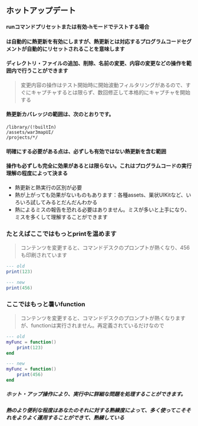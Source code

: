 ## ホットアップデート

#### runコマンドプリセットまたは有効-hモードでテストする場合

#### は自動的に熱更新を有効にしますが、熱更新とは対応するプログラムコードセグメントが自動的にリセットされることを意味します

#### ディレクトリ・ファイルの追加、削除、名前の変更、内容の変更などの操作を範囲内で行うことができます

> 変更内容の操作はテスト開始時に開始波動フィルタリングがあるので、すぐにキャプチャするとは限らず、数回修正して本格的にキャプチャを開始する

#### 熱更新カバレッジの範囲は、次のとおりです。

```text
/library/(!builtIn)
/assets/war3mapUI/
/projects/*/
```

#### 明確にする必要がある点は、必ずしも有効ではない熱更新を含む範囲

#### 操作も必ずしも完全に効果があるとは限らない。これはプログラムコードの実行理解の程度によって決まる

* 熱更新と熱実行の区別が必要
* 熱が上がっても効果がないものもあります：各種assets、巣状UIKitなど、いろいろ試してみるとだんだんわかる
* 熱によるミスの報告を恐れる必要はありません。ミスが多いと上手になり、ミスを多くして理解することができます

### たとえばここではもっとprintを温めます

> コンテンツを変更すると、コマンドデスクのプロンプトが熱くなり、456も印刷されています

```lua
--- old
print(123)

--- new
print(456)
```

### ここではもっと暑いfunction

> コンテンツを変更すると、コマンドデスクのプロンプトが熱くなりますが、functionは実行されません。再定義されているだけなので

```lua
--- old
myFunc = function()
    print(123)
end

--- new
myFunc = function()
    print(456)
end
```

##### ホット・アップ操作により、実行中に詳細な問題を処理することができます。

##### 熱のより便利な程度はあなたのそれに対する熟練度によって、多く使ってこそそれをよりよく運用することができて、熟練している

